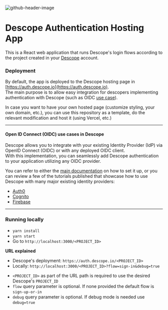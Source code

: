 ![github-header-image](https://github.com/descope/.github/assets/32936811/d904d37e-e3fa-4331-9f10-2880bb708f64)

# Descope Authentication Hosting App

This is a React web application that runs Descope's login flows according to the project created in your [Descope](https://app.descope.com) account.

### Deployment

By default, the app is deployed to the Descope hosting page in [https://auth.descope.io](https://auth.descope.io).  
The main purpose is to allow easy integration for descopers implementing authentication with Descope (such as OIDC [use case](#open-id-connect-oidc-use-cases-in-descope)).

In case you want to have your own hosted page (customize styling, your own domain, etc.), you can use this repository as a template, do the relevant modification and host it (using Vercel, etc.)

---

#### Open ID Connect (OIDC) use cases in Descope

Descope allows you to integrate with your existing Identity Provider (IdP) via OpenID Connect (OIDC) or with any deployed OIDC client.  
With this implementation, you can seamlessly add Descope authentication to your application utilizing any OIDC provider.

You can refer to either the [main documentation](https://docs.descope.com/customize/auth/oidc) on how to set it up, or you can review a few of the tutorials published that showcase how to use Descope with many major existing identity providers:

-   [Auth0](https://docs.descope.com/knowledgebase/sso/auth0oidc)
-   [Cognito](https://docs.descope.com/knowledgebase/sso/cognitooidc)
-   [Firebase](https://www.descope.com/blog/post/passkeys-firebase-oidc)

---

### Running locally

-   `yarn install`
-   `yarn start`
-   Go to `http://localhost:3000/<PROJECT_ID>`

**URL explained**

-   Descope's deployment: `https://auth.descope.io/<PROJECT_ID>`
-   Locally: `http://localhost:3000/<PROJECT_ID>?flow=sign-in&debug=true`

*   `<PROJECT_ID>` as part of the URL path is required to use the desired Descope's `PROJECT_ID`
*   `flow` query parameter is optional. If none provided the default flow is `sign-up-or-in`
*   `debug` query parameter is optional. If debug mode is needed use `debug=true`
